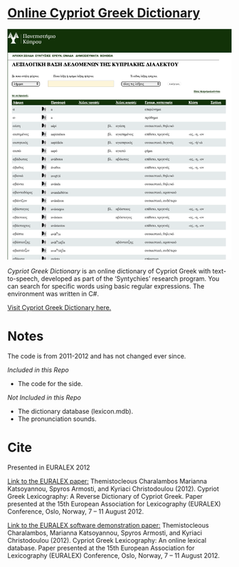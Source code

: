 # [Online Cypriot Greek Dictionary](http://lexcy.library.ucy.ac.cy)

![Dictionary](Figures/dictionary.png)

*Cypriot Greek Dictionary* is an online dictionary of  Cypriot Greek with text-to-speech, developed as part of the ‘Syntychies’ research program. You can search for specific words using basic regular expressions. The environment was written in C#.

<a href="http://lexcy.library.ucy.ac.cy">Visit Cypriot Greek Dictionary here.</a>

# Notes
The code is from 2011-2012 and has not changed ever since.

*Included in this Repo*
- The code for the side.

*Not Included in this Repo*
- The dictionary database (lexicon.mdb).
- The pronunciation sounds.

# Cite
Presented in EURALEX 2012

[Link to the EURALEX paper:](http://euralex.org/wp-content/themes/euralex/proceedings/Euralex%202012/pp262-266%20Themistocleus,%20Katsoyannou,%20Armosti%20and%20Christodoulou.pdf) Themistocleous Charalambos Marianna Katsoyannou, Spyros Armosti, and Kyriaci Christodoulou (2012). Cypriot Greek Lexicography: A Reverse Dictionary of Cypriot Greek. Paper presented at the 15th European Association for Lexicography (EURALEX) Conference, Oslo, Norway, 7 – 11 August 2012.


[Link to the EURALEX software demonstration paper:](http://euralex.org/wp-content/themes/euralex/proceedings/Euralex%202012/pp889-891%20Themistocleus,%20Katsoyannou,%20Armosti%20and%20Christodoulou.pdf) Themistocleous Charalambos, Marianna Katsoyannou, Spyros Armosti, and Kyriaci Christodoulou (2012). Cypriot Greek Lexicography: An online lexical database. Paper presented at the 15th European Association for Lexicography (EURALEX) Conference, Oslo, Norway, 7 – 11 August 2012.